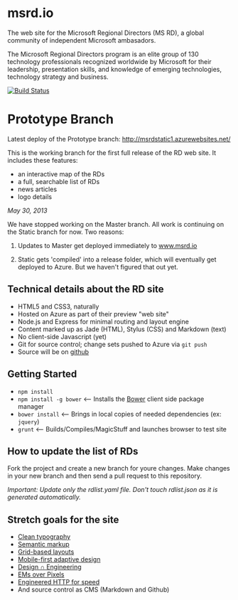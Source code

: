 msrd.io
=======
The web site for the Microsoft Regional Directors (MS RD), a global community of independent Microsoft ambasadors.

The Microsoft Regional Directors program is an elite group of 130 technology professionals recognized worldwide by Microsoft for their leadership, presentation skills, and knowledge of emerging technologies, technology strategy and business.

[![Build
Status](https://travis-ci.org/msrd/msrd.io.png)](https://travis-ci.org/msrd/msrd.io)

# Prototype Branch

Latest deploy of the Prototype branch:
http://msrdstatic1.azurewebsites.net/


This is the working branch for the first full release of the RD web
site. It includes these features:

- an interactive map of the RDs
- a full, searchable list of RDs
- news articles
- logo details


_May 30, 2013_

We have stopped working on the Master branch. All work is
continuing on the Static branch for now. Two reasons:

1. Updates to Master get deployed immediately to www.msrd.io

2. Static gets 'compiled' into a release folder, which will eventually
   get deployed to Azure. But we haven't figured that out yet.


Technical details about the RD site
-----------------------------------
- HTML5 and CSS3, naturally
- Hosted on Azure as part of their preview "web site"
- Node.js and Express for minimal routing and layout engine
- Content marked up as Jade (HTML), Stylus (CSS) and Markdown (text)
- No client-side Javascript (yet)
- Git for source control; change sets pushed to Azure via `git push`
- Source will be on [github](http://github.com)

Getting Started
---------------
 - `npm install`
 - `npm install -g bower` <-- Installs the [Bower](http://bower.io) client side package manager
 - `bower install` <-- Brings in local copies of needed dependencies (ex: `jquery`)
 - `grunt` <-- Builds/Compiles/MagicStuff and launches browser to test site

How to update the list of RDs
-----------------------------
Fork the project and create a new branch for youre changes.
Make changes in your new branch and then send a pull request to this repository.

_Important: Update only the rdlist.yaml file. Don't touch rdlist.json as it is generated automatically._

Stretch goals for the site
--------------------------

- [Clean typography][1]
- [Semantic markup][2]
- [Grid-based layouts][3]
- [Mobile-first adaptive design][4]
- [Design ∩ Engineering][5]
- [EMs over Pixels][6]
- [Engineered HTTP for speed][7]
- And source control as CMS (Markdown and Github) 

[1]: http://webtypography.net
[2]: http://html5doctor.com/lets-talk-about-semantics/
[3]: http://typophile.com/files/How%20you%20make%20a%20grid.pdf
[4]: http://www.codeschool.com/courses/journey-into-mobile
[5]: http://www.smashingmagazine.com/2010/02/09/applying-mathematics-to-web-design/
[6]: http://blog.cloudfour.com/the-ems-have-it-proportional-media-queries-ftw/
[7]: http://developer.yahoo.com/performance/rules.html
